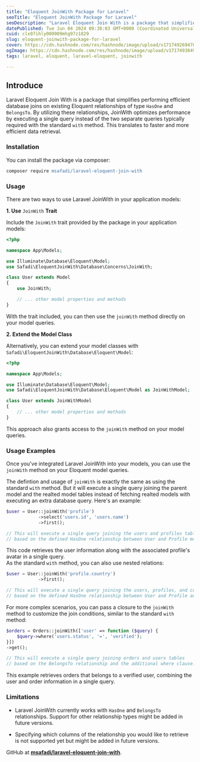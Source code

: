 ```yaml
---
title: "Eloquent JoinWith Package for Laravel"
seoTitle: "Eloquent JoinWith Package for Laravel"
seoDescription: "Laravel Eloquent Join With is a package that simplifies performing efficient database joins on existing Eloquent relationships of type HasOne and BelongsTo."
datePublished: Tue Jun 04 2024 09:38:03 GMT+0000 (Coordinated Universal Time)
cuid: clx07ihly000009mhg97z1829
slug: eloquent-joinwith-package-for-laravel
cover: https://cdn.hashnode.com/res/hashnode/image/upload/v1717492694789/2b57f12c-8eb8-4fb0-8ae6-6a4692816c79.avif
ogImage: https://cdn.hashnode.com/res/hashnode/image/upload/v1717493849304/4b3cf4e1-61ee-4bf5-9fc1-09b53cb2c632.avif
tags: laravel, eloquent, laravel-eloquent, joinwith

---
```


## Introduce

Laravel Eloquent Join With is a package that simplifies performing efficient database joins on existing Eloquent relationships of type `HasOne` and `BelongsTo`. By utilizing these relationships, JoinWith optimizes performance by executing a single query instead of the two separate queries typically required with the standard `with` method. This translates to faster and more efficient data retrieval.

### Installation

You can install the package via composer:

```apache
composer require msafadi/laravel-eloquent-join-with
```

### Usage

There are two ways to use Laravel JoinWith in your application models:

**1\. Use** `JoinWith` **Trait**

Include the `JoinWith` trait provided by the package in your application models:

```php
<?php

namespace App\Models;

use Illuminate\Database\Eloquent\Model;
use Safadi\EloquentJoinWith\Database\Concerns\JoinWith;

class User extends Model
{
    use JoinWith;

    // ... other model properties and methods
}
```

With the trait included, you can then use the `joinWith` method directly on your model queries.

**2\. Extend the Model Class**

Alternatively, you can extend your model classes with `Safadi\EloquentJoinWith\Database\Eloquent\Model`:

```php
<?php

namespace App\Models;

use Illuminate\Database\Eloquent\Model;
use Safadi\EloquentJoinWith\Database\Eloquent\Model as JoinWithModel;

class User extends JoinWithModel
{
    // ... other model properties and methods
}
```

This approach also grants access to the `joinWith` method on your model queries.

### Usage Examples

Once you've integrated Laravel JoinWith into your models, you can use the `joinWith` method on your Eloquent model queries.

The defintion and usage of `joinWith` is exactly the same as using the standard `with` method. But it will execute a single query joining the parent model and the realted model tables instead of fetching realted models with executing an extra database query. Here's an example:

```php
$user = User::joinWith('profile')
            ->select('users.id', 'users.name')
            ->first();

// This will execute a single query joining the users and profiles tables
// based on the defined HasOne relationship between User and Profile models.
```

This code retrieves the user information along with the associated profile's avatar in a single query.  
As the standard `with` method, you can also use nested relations:

```php
$user = User::joinWith('profile.country')
            ->first();

// This will execute a single query joining the users, profiles, and countries tables
// based on the defined HasOne relationship between User and Profile and between Profile and Country models.
```

For more complex scenarios, you can pass a closure to the `joinWith` method to customize the join conditions, similar to the standard `with` method:

```php
$orders = Orders::joinWith(['user' => function ($query) {
    $query->where('users.status', '=', 'verified');
}])
->get();

// This will execute a single query joining orders and users tables
// based on the BelongsTo relationship and the additional where clause.
```

This example retrieves orders that belongs to a verified user, combining the user and order information in a single query.

### Limitations

* Laravel JoinWith currently works with `HasOne` and `BelongsTo` relationships. Support for other relationship types might be added in future versions.
    
* Specifying which columns of the relationship you would like to retrieve is not supported yet but might be added in future versions.
    

GitHub at [**msafadi/laravel-eloquent-join-with**](https://github.com/msafadi/laravel-eloquent-join-with).